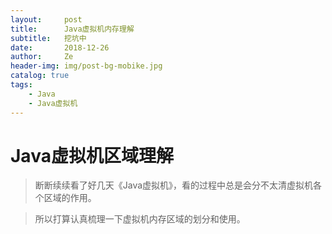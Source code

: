 ```yaml
---
layout:     post
title:      Java虚拟机内存理解
subtitle:   挖坑中
date:       2018-12-26
author:     Ze
header-img: img/post-bg-mobike.jpg
catalog: true
tags:
    - Java
    - Java虚拟机
---
```

# Java虚拟机区域理解

>断断续续看了好几天《Java虚拟机》，看的过程中总是会分不太清虚拟机各个区域的作用。

>所以打算认真梳理一下虚拟机内存区域的划分和使用。

